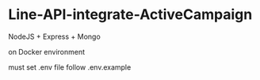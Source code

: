 # Line-API-integrate-ActiveCampaign

NodeJS + Express + Mongo

on Docker environment

must set .env file follow .env.example
